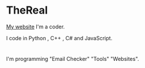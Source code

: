


# TheReal #
[My website](https://therealoneguy.cf)
I'm a coder.

I code in Python , C++ , C# and JavaScript.

#  #

I'm programming "Email Checker" "Tools" "Websites".

# #

